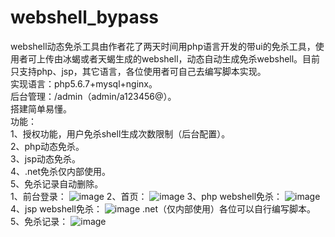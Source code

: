 # webshell_bypass
webshell动态免杀工具由作者花了两天时间用php语言开发的带ui的免杀工具，使用者可上传由冰蝎或者天蝎生成的webshell，动态自动生成免杀webshell。目前只支持php、jsp，其它语言，各位使用者可自己去编写脚本实现。  
实现语言：php5.6.7+mysql+nginx。  
后台管理：/admin（admin/a123456@）。  
搭建简单易懂。  
功能：  
1、授权功能，用户免杀shell生成次数限制（后台配置）。  
2、php动态免杀。  
3、jsp动态免杀。  
4、.net免杀仅内部使用。  
5、免杀记录自动删除。  
1、前台登录：
![image](https://user-images.githubusercontent.com/115332332/194687809-8eca79f2-c343-4135-aaea-7f28c7f627ba.png)
2、首页：
![image](https://user-images.githubusercontent.com/115332332/194687989-7e584cd5-b3b8-4c86-ba92-f4fad7abf51d.png)
3、php webshell免杀：
![image](https://user-images.githubusercontent.com/115332332/194688014-e28f3d1c-4e7c-49a8-9048-96d53f660ed8.png)
4、jsp webshell免杀：
![image](https://user-images.githubusercontent.com/115332332/194738693-81f5cdb9-83c5-4874-baa7-8a5481d41191.png)
.net（仅内部使用）各位可以自行编写脚本。
5、免杀记录：
![image](https://user-images.githubusercontent.com/115332332/194697546-1dd14373-0a71-44fc-9fd2-ae5d9db2e2d9.png)




